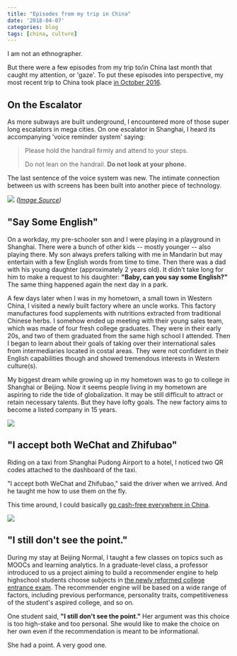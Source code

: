 ```yaml
---
title: "Episodes from my trip in China"
date: '2018-04-07'
categories: blog
tags: [china, culture]
---
```


I am not an ethnographer.

But there were a few episodes from my trip to/in China last month that caught my attention, or 'gaze'. To put these episodes into perspective, my most recent trip to China took place [in October 2016](http://bodong.ch/blog/2016-11-03-trip-to-asia/).

## On the Escalator

As more subways are built underground, I encountered more of those super long escalators in mega cities. On one escalator in Shanghai, I heard its accompanying 'voice reminder system' saying:

> Please hold the handrail firmly and attend to your steps.
>
> Do not lean on the handrail. **Do not look at your phone.**

The last sentence of the voice system was new. The intimate connection between us with screens has been built into another piece of technology.

![](http://sns-img.b0.upaiyun.com/dunzd/1710/2621/53/151240667855781509026035.jpg)
*([Image Source](http://www.cdsb.com/Public/cdsb_offical/2017-10-26/148418749157279040888484000860608264626.html))*

## "Say Some English"

On a workday, my pre-schooler son and I were playing in a playground in Shanghai. There were a bunch of other kids -- mostly younger -- also playing there. My son always prefers talking with me in Mandarin but may entertain with a few English words from time to time. Then there was a dad with his young daughter (approximately 2 years old). It didn't take long for him to make a request to his daughter: **"Baby, can you say some English?"**  The same thing happened again the next day in a park.

A few days later when I was in my hometown, a small town in Western China, I visited a newly built factory where an uncle works. This factory manufactures food supplements with nutritions extracted from traditional Chinese herbs. I somehow ended up meeting with their young sales team, which was made of four fresh college graduates. They were in their early 20s, and two of them graduated from the same high school I attended. Then I began to learn about their goals of taking over their international sales from intermediaries located in costal areas. They were not confident in their English capabilities though and showed tremendous interests in Western culture(s).

My biggest dream while growing up in my hometown was to go to college in Shanghai or Beijing. Now it seems people living in my hometown are aspiring to ride the tide of globalization. It may be still difficult to attract or retain necessary talents. But they have lofty goals. The new factory aims to become a listed company in 15 years.

![](/images/article_images/shanghai_yuechi.jpg)

## "I accept both WeChat and Zhifubao"

Riding on a taxi from Shanghai Pudong Airport to a hotel, I noticed two QR codes attached to the dashboard of the taxi.

"I accept both WeChat and Zhifubao," said the driver when we arrived. And he taught me how to use them on the fly.

This time around, I could basically [go cash-free everywhere in China](http://www.scmp.com/magazines/post-magazine/long-reads/article/2110118/going-cash-free-why-china-light-years-ahead).

![](https://cdn2.i-scmp.com/sites/default/files/images/methode/2017/09/11/1b7d1df6-8ef9-11e7-9f40-4d9615941c08_1320x770_114008.JPG)

## "I still don't see the point."

During my stay at Beijing Normal, I taught a few classes on topics such as MOOCs and learning analytics. In a graduate-level class, a professor introduced to us a project aiming to build a recommender engine to help highschool students choose subjects in [the newly reformed college entrance exam](http://gaokao.eol.cn/news/201710/t20171027_1562295.shtml). The recommender engine will be based on a wide range of factors, including previous performance, personality traits, competitiveness of the student's aspired college, and so on.

One student said, **"I still don't see the point."** Her argument was this choice is too high-stake and too personal. She would like to make the choice on her own even if the recommendation is meant to be informational.

She had a point. A very good one.
